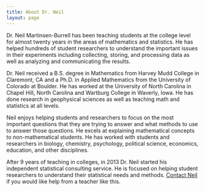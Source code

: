 ```yaml
---
title: About Dr. Neil
layout: page
---
```


Dr. Neil Martinsen-Burrell has been teaching students at the college
level for almost twenty years in the areas of mathematics and
statistics.  He has helped hundreds of student researchers to understand
the important issues in their experiments including collecting, storing,
and processing data as well as analyzing and communicating the results.

Dr. Neil received a B.S. degree in Mathematics from Harvey Mudd College
in Claremont, CA and a Ph.D. in Applied Mathematics from the University
of Colorado at Boulder.  He has worked at the University of North
Carolina in Chapel Hill, North Carolina and Wartburg College in Waverly,
Iowa.  He has done research in geophysical sciences as well as teaching
math and statistics at all levels.

Neil enjoys helping students and researchers to focus on the most
important questions that they are trying to answer and what methods to
use to answer those questions. He excels at explaining mathematical
concepts to non-mathematical students.  He has worked with students and
researchers in biology, chemistry, psychology, political science,
economics, education, and other disciplines.

After 9 years of teaching in colleges, in 2013 Dr. Neil started his
independent statistical consulting service.  He is focused on helping
student researchers to understand their statistical needs and methods.
[Contact Neil](/contact) if you would like help from a teacher like
this.

